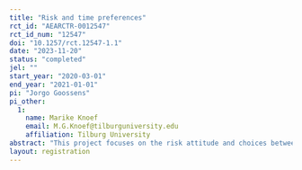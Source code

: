 ```yaml
---
title: "Risk and time preferences"
rct_id: "AEARCTR-0012547"
rct_id_num: "12547"
doi: "10.1257/rct.12547-1.1"
date: "2023-11-20"
status: "completed"
jel: ""
start_year: "2020-03-01"
end_year: "2021-01-01"
pi: "Jorgo Goossens"
pi_other:
  1:
    name: Marike Knoef
    email: M.G.Knoef@tilburguniversity.edu
    affiliation: Tilburg University
abstract: "This project focuses on the risk attitude and choices between now and later of the Dutch population."
layout: registration
---
```


